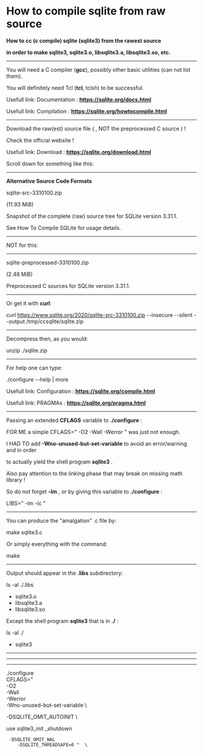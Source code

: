 # How to compile sqlite from raw source

**How to cc (c compile) sqlite (sqlite3) from the rawest source**

**in order to make sqlite3, sqlite3.o, libsqlite3.a, libsqlite3.so, etc.**

---

You will need a C compiler (**gcc**), possibly other basic utilities (can not list them).

You will definitely need Tcl (**tcl**, tclsh) to be successful.

Usefull link: Documentation : **https://sqlite.org/docs.html**

Usefull link: Compilation : **https://sqlite.org/howtocompile.html**

---

Download the raw(est) source file ( , NOT the preprocessed C source ) !

Check the official website !

Usefull link: Download : **https://sqlite.org/download.html**

Scroll down for something like this:

---

**Alternative Source Code Formats**

sqlite-src-3310100.zip

(11.93 MiB)

Snapshot of the complete (raw) source tree for SQLite version 3.31.1.

See How To Compile SQLite for usage details.

---

NOT for this:

---

sqlite-preprocessed-3310100.zip

(2.48 MiB)

Preprocessed C sources for SQLite version 3.31.1.

---

Or get it with **curl**:

curl https://www.sqlite.org/2020/sqlite-src-3310100.zip --insecure --silent --output /tmp/ccsqlite/sqlite.zip

---

Decompress then, as you would:

unzip ./sqlite.zip

---

For help one can type:

./configure --help | more

Usefull link: Configuration : **https://sqlite.org/compile.html**

Usefull link: PRAGMAs : **https://sqlite.org/pragma.html**

---

Passing an extended **CFLAGS** variable to **./configure** :

FOR ME a simple CFLAGS=" -O2 -Wall -Werror " was just not enough.

I HAD TO add **-Wno-unused-but-set-variable** to avoid an error/warning and in order

to actually yield the shell program **sqlite3** .



Also pay attention to the linking phase that may break on missing math library !

So do not forget **-lm** , or by giving this variable to **./configure** :

LIBS=" -lm -lc "

---

You can produce the "amalgation" .c file by:

make sqlite3.c

Or simply everything with the command:

make

---

Output should appear in the **.libs** subdirectory:

ls -al ./.libs

+ sqlite3.o
+ libsqlite3.a
+ libsqlite3.so

Except the shell program **sqlite3** that is in **./** :

ls -al ./

+ sqlite3

---

---

---





./configure  \
   CFLAGS="  \
      -O2  \
      -Wall  \
      -Werror  \
      -Wno-unused-but-set-variable  \

-DSQLITE_OMIT_AUTOINIT  \

use sqlite3_init
           _shutdown


     -DSQLITE_OMIT_WAL  
        -DSQLITE_THREADSAFE=0 "  \
